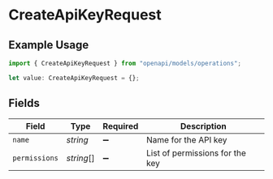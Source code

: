 # CreateApiKeyRequest

## Example Usage

```typescript
import { CreateApiKeyRequest } from "openapi/models/operations";

let value: CreateApiKeyRequest = {};
```

## Fields

| Field                           | Type                            | Required                        | Description                     |
| ------------------------------- | ------------------------------- | ------------------------------- | ------------------------------- |
| `name`                          | *string*                        | :heavy_minus_sign:              | Name for the API key            |
| `permissions`                   | *string*[]                      | :heavy_minus_sign:              | List of permissions for the key |